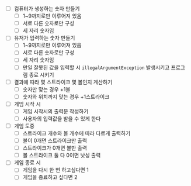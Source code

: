 - [ ] 컴퓨터가 생성하는 숫자 만들기
    - [ ] 1~9까지로만 이루어져 있음
    - [ ] 서로 다른 숫자로만 구성
    - [ ] 세 자리 숫자임
- [ ] 유저가 입력하는 숫자 만들기
  - [ ] 1~9까지로만 이루어져 있음
  - [ ] 서로 다른 숫자로만 구성
  - [ ] 세 자리 숫자임
  - [ ] 만일 잘못된 값을 입력할 시 `illegalArgumentException` 발생시키고
  프로그램 종료 시키기
- [ ] 결과에 따라 몇 스트라이크 몇 볼인지 계산하기
  - [ ] 숫자만 맞는 경우 +1볼
  - [ ] 숫자와 위치까지 맞는 경우 +1스트라이크
- [ ] 게임 시작 시
  - [ ] 게임 시작시의 출력문 작성하기
  - [ ] 사용자의 입력값을 받을 수 있게 한다
- [ ] 게임 도중
  - [ ] 스트라이크 개수와 볼 개수에 따라 다르게 출력하기
  - [ ] 볼이 0개면 스트라이크만 출력
  - [ ] 스트라이크가 0개면 볼만 출력
  - [ ] 볼 스트라이크 둘 다 0이면 낫싱 출력
- [ ] 게임 종료 시
  - [ ] 게임을 다시 한 번 하고싶다면 1
  - [ ] 게임을 종료하고 싶다면 2